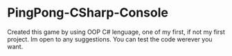 ﻿# PingPong-CSharp-Console
Created this game by using OOP C# lenguage, one of my first, if not my first project.
Im open to any suggestions.
You can test the code werever you want.
